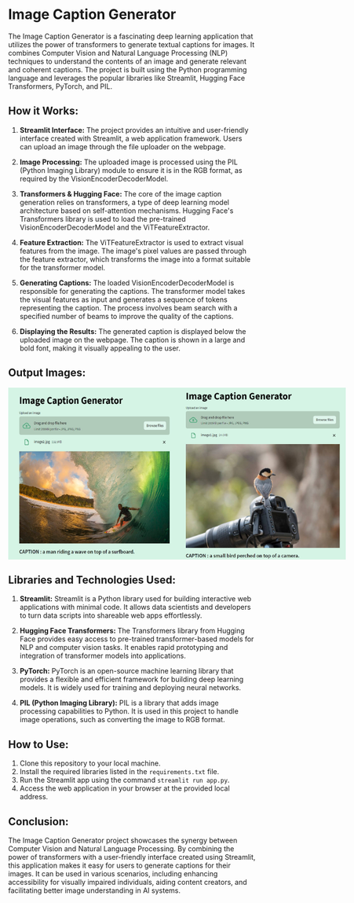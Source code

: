 # Image Caption Generator

The Image Caption Generator is a fascinating deep learning application that utilizes the power of transformers to generate textual captions for images. It combines Computer Vision and Natural Language Processing (NLP) techniques to understand the contents of an image and generate relevant and coherent captions. The project is built using the Python programming language and leverages the popular libraries like Streamlit, Hugging Face Transformers, PyTorch, and PIL.

## How it Works:

1. **Streamlit Interface:** The project provides an intuitive and user-friendly interface created with Streamlit, a web application framework. Users can upload an image through the file uploader on the webpage.

2. **Image Processing:** The uploaded image is processed using the PIL (Python Imaging Library) module to ensure it is in the RGB format, as required by the VisionEncoderDecoderModel.

3. **Transformers & Hugging Face:** The core of the image caption generation relies on transformers, a type of deep learning model architecture based on self-attention mechanisms. Hugging Face's Transformers library is used to load the pre-trained VisionEncoderDecoderModel and the ViTFeatureExtractor.

4. **Feature Extraction:** The ViTFeatureExtractor is used to extract visual features from the image. The image's pixel values are passed through the feature extractor, which transforms the image into a format suitable for the transformer model.

5. **Generating Captions:** The loaded VisionEncoderDecoderModel is responsible for generating the captions. The transformer model takes the visual features as input and generates a sequence of tokens representing the caption. The process involves beam search with a specified number of beams to improve the quality of the captions.

6. **Displaying the Results:** The generated caption is displayed below the uploaded image on the webpage. The caption is shown in a large and bold font, making it visually appealing to the user.

## Output Images:

<div style="display: flex;">
<img src="https://github.com/sdrahmath/Image-Caption-Generator/blob/main/outputs/Screenshot_1.jpg" alt="Image 1" width="350" height="350">
<img src="https://github.com/sdrahmath/Image-Caption-Generator/blob/main/outputs/Screenshot_2.jpg" alt="Image 1" width="350" height="350">
</div>


## Libraries and Technologies Used:

1. **Streamlit:** Streamlit is a Python library used for building interactive web applications with minimal code. It allows data scientists and developers to turn data scripts into shareable web apps effortlessly.

2. **Hugging Face Transformers:** The Transformers library from Hugging Face provides easy access to pre-trained transformer-based models for NLP and computer vision tasks. It enables rapid prototyping and integration of transformer models into applications.

3. **PyTorch:** PyTorch is an open-source machine learning library that provides a flexible and efficient framework for building deep learning models. It is widely used for training and deploying neural networks.

4. **PIL (Python Imaging Library):** PIL is a library that adds image processing capabilities to Python. It is used in this project to handle image operations, such as converting the image to RGB format.

## How to Use:

1. Clone this repository to your local machine.
2. Install the required libraries listed in the `requirements.txt` file.
3. Run the Streamlit app using the command `streamlit run app.py`.
4. Access the web application in your browser at the provided local address.

## Conclusion:

The Image Caption Generator project showcases the synergy between Computer Vision and Natural Language Processing. By combining the power of transformers with a user-friendly interface created using Streamlit, this application makes it easy for users to generate captions for their images. It can be used in various scenarios, including enhancing accessibility for visually impaired individuals, aiding content creators, and facilitating better image understanding in AI systems.
